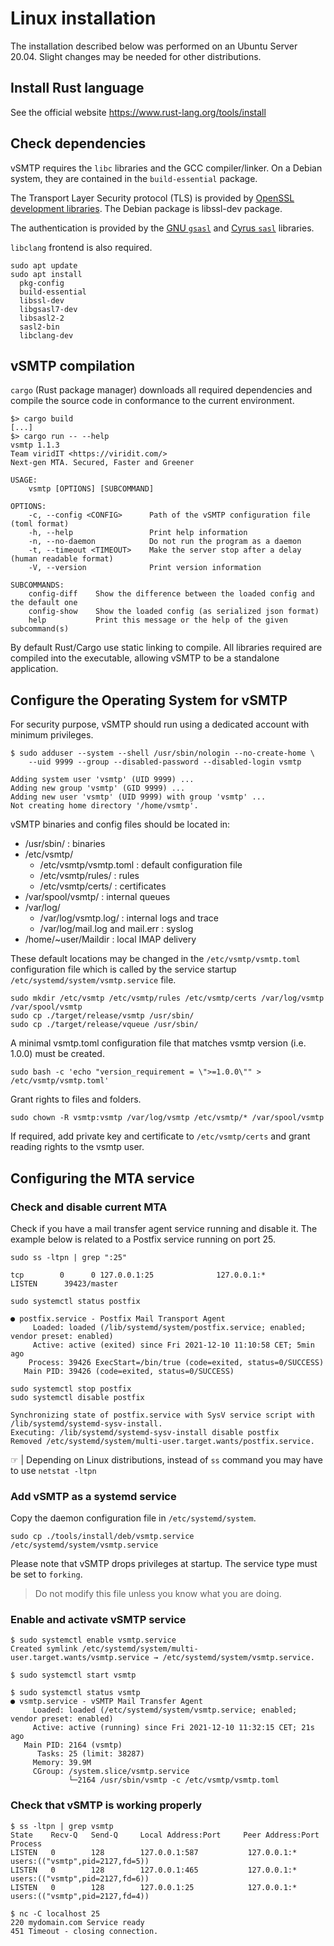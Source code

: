 # Linux installation

The installation described below was performed on an Ubuntu Server 20.04. Slight changes may be needed for other distributions.

## Install Rust language

See the official website <https://www.rust-lang.org/tools/install>

## Check dependencies

vSMTP requires the `libc` libraries and the GCC compiler/linker.
On a Debian system, they are contained in the `build-essential` package.

The Transport Layer Security protocol (TLS) is provided by [OpenSSL development libraries](https://www.openssl.org).
The Debian package is libssl-dev package.

The authentication is provided by the [GNU `gsasl`](https://www.gnu.org/software/gsasl) and [Cyrus `sasl`](https://www.cyrusimap.org/sasl) libraries.

`libclang` frontend is also required.

```shell
sudo apt update
sudo apt install
  pkg-config
  build-essential
  libssl-dev
  libgsasl7-dev
  libsasl2-2
  sasl2-bin
  libclang-dev
```

## vSMTP compilation

`cargo` (Rust package manager) downloads all required dependencies and compile the source code in conformance to the current environment.

```shell
$> cargo build
[...]
$> cargo run -- --help
vsmtp 1.1.3
Team viridIT <https://viridit.com/>
Next-gen MTA. Secured, Faster and Greener

USAGE:
    vsmtp [OPTIONS] [SUBCOMMAND]

OPTIONS:
    -c, --config <CONFIG>      Path of the vSMTP configuration file (toml format)
    -h, --help                 Print help information
    -n, --no-daemon            Do not run the program as a daemon
    -t, --timeout <TIMEOUT>    Make the server stop after a delay (human readable format)
    -V, --version              Print version information

SUBCOMMANDS:
    config-diff    Show the difference between the loaded config and the default one
    config-show    Show the loaded config (as serialized json format)
    help           Print this message or the help of the given subcommand(s)
```

By default Rust/Cargo use static linking to compile. All libraries required are compiled into the executable, allowing vSMTP to be a standalone application.

## Configure the Operating System for vSMTP

For security purpose, vSMTP should run using a dedicated account with minimum privileges.

```shell
$ sudo adduser --system --shell /usr/sbin/nologin --no-create-home \
    --uid 9999 --group --disabled-password --disabled-login vsmtp
```

```shell
Adding system user 'vsmtp' (UID 9999) ...
Adding new group 'vsmtp' (GID 9999) ...
Adding new user 'vsmtp' (UID 9999) with group 'vsmtp' ...
Not creating home directory '/home/vsmtp'.
```

vSMTP binaries and config files should be located in:

- /usr/sbin/ : binaries
- /etc/vsmtp/
  - /etc/vsmtp/vsmtp.toml : default configuration file
  - /etc/vsmtp/rules/ : rules
  - /etc/vsmtp/certs/ : certificates
- /var/spool/vsmtp/ : internal queues
- /var/log/
  - /var/log/vsmtp.log/ : internal logs and trace
  - /var/log/mail.log and mail.err : syslog
- /home/~user/Maildir : local IMAP delivery

These default locations may be changed in the `/etc/vsmtp/vsmtp.toml` configuration file which is called by the service startup `/etc/systemd/system/vsmtp.service` file.

```shell
sudo mkdir /etc/vsmtp /etc/vsmtp/rules /etc/vsmtp/certs /var/log/vsmtp /var/spool/vsmtp
sudo cp ./target/release/vsmtp /usr/sbin/
sudo cp ./target/release/vqueue /usr/sbin/
```

A minimal vsmtp.toml configuration file that matches vsmtp version (i.e. 1.0.0) must be created.

```shell
sudo bash -c 'echo "version_requirement = \">=1.0.0\"" > /etc/vsmtp/vsmtp.toml'
```

Grant rights to files and folders.

```shell
sudo chown -R vsmtp:vsmtp /var/log/vsmtp /etc/vsmtp/* /var/spool/vsmtp
```

If required, add private key and certificate to `/etc/vsmtp/certs` and grant reading rights to the vsmtp user.

## Configuring the MTA service

### Check and disable current MTA

Check if you have a mail transfer agent service running and disable it. The example below is related to a Postfix service running on port 25.

```shell
sudo ss -ltpn | grep ":25"
```

```shell
tcp        0      0 127.0.0.1:25              127.0.0.1:*               LISTEN      39423/master
```

```shell
sudo systemctl status postfix
```

```shell
● postfix.service - Postfix Mail Transport Agent
     Loaded: loaded (/lib/systemd/system/postfix.service; enabled; vendor preset: enabled)
     Active: active (exited) since Fri 2021-12-10 11:10:58 CET; 5min ago
    Process: 39426 ExecStart=/bin/true (code=exited, status=0/SUCCESS)
   Main PID: 39426 (code=exited, status=0/SUCCESS)
```

```shell
sudo systemctl stop postfix
sudo systemctl disable postfix
```

```shell
Synchronizing state of postfix.service with SysV service script with /lib/systemd/systemd-sysv-install.
Executing: /lib/systemd/systemd-sysv-install disable postfix
Removed /etc/systemd/system/multi-user.target.wants/postfix.service.
```

&#9758; | Depending on Linux distributions, instead of `ss` command you may have to use `netstat -ltpn`

### Add vSMTP as a systemd service

Copy the daemon configuration file in `/etc/systemd/system`.

```shell
sudo cp ./tools/install/deb/vsmtp.service /etc/systemd/system/vsmtp.service
```

Please note that vSMTP drops privileges at startup. The service type must be set to `forking`. 

> Do not modify this file unless you know what you are doing.

### Enable and activate vSMTP service

```shell
$ sudo systemctl enable vsmtp.service
Created symlink /etc/systemd/system/multi-user.target.wants/vsmtp.service → /etc/systemd/system/vsmtp.service.

$ sudo systemctl start vsmtp

$ sudo systemctl status vsmtp
● vsmtp.service - vSMTP Mail Transfer Agent
     Loaded: loaded (/etc/systemd/system/vsmtp.service; enabled; vendor preset: enabled)
     Active: active (running) since Fri 2021-12-10 11:32:15 CET; 21s ago
   Main PID: 2164 (vsmtp)
      Tasks: 25 (limit: 38287)
     Memory: 39.9M
     CGroup: /system.slice/vsmtp.service
             └─2164 /usr/sbin/vsmtp -c /etc/vsmtp/vsmtp.toml

```

### Check that vSMTP is working properly

```shell
$ ss -ltpn | grep vsmtp
State    Recv-Q   Send-Q     Local Address:Port     Peer Address:Port   Process
LISTEN   0        128        127.0.0.1:587           127.0.0.1:*       users:(("vsmtp",pid=2127,fd=5))
LISTEN   0        128        127.0.0.1:465           127.0.0.1:*       users:(("vsmtp",pid=2127,fd=6))
LISTEN   0        128        127.0.0.1:25            127.0.0.1:*       users:(("vsmtp",pid=2127,fd=4))

$ nc -C localhost 25
220 mydomain.com Service ready
451 Timeout - closing connection.
```
